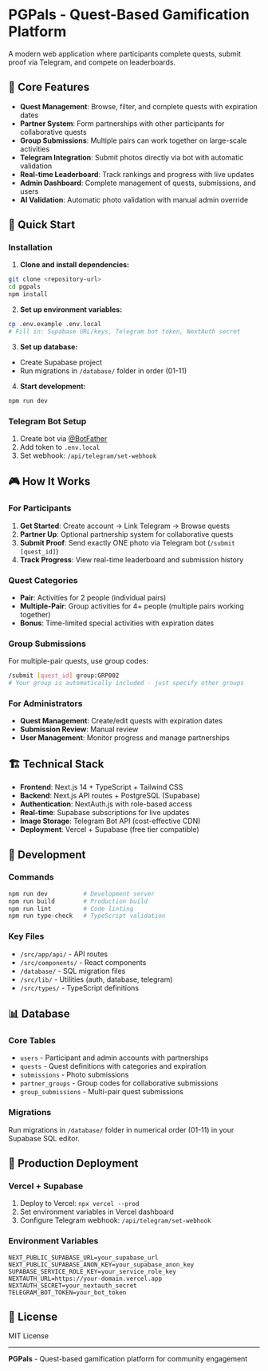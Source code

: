# PGPals - Quest-Based Gamification Platform

A modern web application where participants complete quests, submit proof via Telegram, and compete on leaderboards.

## 🎯 Core Features

- **Quest Management**: Browse, filter, and complete quests with expiration dates
- **Partner System**: Form partnerships with other participants for collaborative quests
- **Group Submissions**: Multiple pairs can work together on large-scale activities
- **Telegram Integration**: Submit photos directly via bot with automatic validation
- **Real-time Leaderboard**: Track rankings and progress with live updates
- **Admin Dashboard**: Complete management of quests, submissions, and users
- **AI Validation**: Automatic photo validation with manual admin override

## 🚀 Quick Start

### Installation

1. **Clone and install dependencies:**
```bash
git clone <repository-url>
cd pgpals
npm install
```

2. **Set up environment variables:**
```bash
cp .env.example .env.local
# Fill in: Supabase URL/keys, Telegram bot token, NextAuth secret
```

3. **Set up database:**
- Create Supabase project
- Run migrations in `/database/` folder in order (01-11)

4. **Start development:**
```bash
npm run dev
```

### Telegram Bot Setup

1. Create bot via [@BotFather](https://t.me/botfather)
2. Add token to `.env.local`
3. Set webhook: `/api/telegram/set-webhook`

## 🎮 How It Works

### For Participants
1. **Get Started**: Create account → Link Telegram → Browse quests
2. **Partner Up**: Optional partnership system for collaborative quests
3. **Submit Proof**: Send exactly ONE photo via Telegram bot (`/submit [quest_id]`)
4. **Track Progress**: View real-time leaderboard and submission history

### Quest Categories
- **Pair**: Activities for 2 people (individual pairs)
- **Multiple-Pair**: Group activities for 4+ people (multiple pairs working together)
- **Bonus**: Time-limited special activities with expiration dates

### Group Submissions
For multiple-pair quests, use group codes:
```bash
/submit [quest_id] group:GRP002
# Your group is automatically included - just specify other groups
```

### For Administrators
- **Quest Management**: Create/edit quests with expiration dates
- **Submission Review**: Manual review
- **User Management**: Monitor progress and manage partnerships

## 🏗️ Technical Stack

- **Frontend**: Next.js 14 + TypeScript + Tailwind CSS
- **Backend**: Next.js API routes + PostgreSQL (Supabase)
- **Authentication**: NextAuth.js with role-based access
- **Real-time**: Supabase subscriptions for live updates
- **Image Storage**: Telegram Bot API (cost-effective CDN)
- **Deployment**: Vercel + Supabase (free tier compatible)

## 🔧 Development

### Commands
```bash
npm run dev          # Development server
npm run build        # Production build
npm run lint         # Code linting
npm run type-check   # TypeScript validation
```

### Key Files
- `/src/app/api/` - API routes
- `/src/components/` - React components
- `/database/` - SQL migration files
- `/src/lib/` - Utilities (auth, database, telegram)
- `/src/types/` - TypeScript definitions

## 📊 Database

### Core Tables
- `users` - Participant and admin accounts with partnerships
- `quests` - Quest definitions with categories and expiration
- `submissions` - Photo submissions
- `partner_groups` - Group codes for collaborative submissions  
- `group_submissions` - Multi-pair quest submissions

### Migrations
Run migrations in `/database/` folder in numerical order (01-11) in your Supabase SQL editor.

## 🚀 Production Deployment

### Vercel + Supabase
1. Deploy to Vercel: `npx vercel --prod`
2. Set environment variables in Vercel dashboard
3. Configure Telegram webhook: `/api/telegram/set-webhook`

### Environment Variables
```env
NEXT_PUBLIC_SUPABASE_URL=your_supabase_url
NEXT_PUBLIC_SUPABASE_ANON_KEY=your_supabase_anon_key
SUPABASE_SERVICE_ROLE_KEY=your_service_role_key
NEXTAUTH_URL=https://your-domain.vercel.app
NEXTAUTH_SECRET=your_nextauth_secret
TELEGRAM_BOT_TOKEN=your_bot_token
```

## 📝 License

MIT License

---

**PGPals** - Quest-based gamification platform for community engagement
